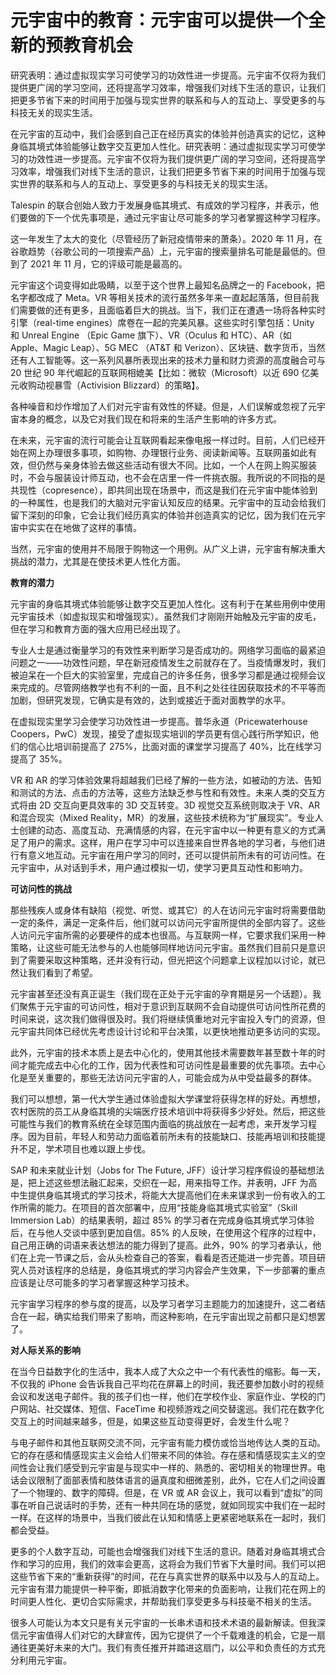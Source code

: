 # 元宇宙中的教育：元宇宙可以提供一个全新的预教育机会


研究表明：通过虚拟现实学习可使学习的功效性进一步提高。元宇宙不仅将为我们提供更广阔的学习空间，还将提高学习效率，增强我们对线下生活的意识，让我们把更多节省下来的时间用于加强与现实世界的联系和与人的互动上、享受更多的与科技无关的现实生活。

在元宇宙的互动中，我们会感到自己正在经历真实的体验并创造真实的记忆，这种身临其境式体验能够让数字交互更加人性化。研究表明：通过虚拟现实学习可使学习的功效性进一步提高。元宇宙不仅将为我们提供更广阔的学习空间，还将提高学习效率，增强我们对线下生活的意识，让我们把更多节省下来的时间用于加强与现实世界的联系和与人的互动上、享受更多的与科技无关的现实生活。

Talespin 的联合创始人致力于发展身临其境式、有成效的学习程序，并表示，他们要做的下一个优先事项是，通过元宇宙让尽可能多的学习者掌握这种学习程序。

这一年发生了太大的变化（尽管经历了新冠疫情带来的萧条）。2020 年 11 月，在谷歌趋势（谷歌公司的一项搜索产品）上，元宇宙的搜索量排名可能是最低的。但到了 2021 年 11 月，它的评级可能是最高的。

元宇宙这个词变得如此吸睛，以至于这个世界上最知名品牌之一的 Facebook，把名字都改成了 Meta。VR 等相关技术的流行虽然多年来一直起起落落，但目前我们需要做的还有更多，且面临着巨大的挑战。当下，我们正在遭遇一场将各种实时引擎（real-time engines）席卷在一起的完美风暴。这些实时引擎包括：Unity 和 Unreal Engine （Epic Game 旗下）、VR（Oculus 和 HTC）、AR（如 Apple、Magic Leap）、5G MEC （AT&T 和 Verizon）、区块链、数字货币，当然还有人工智能等。这一系列风暴所表现出来的技术力量和财力资源的高度融合可与 20 世纪 90 年代崛起的互联网相媲美【比如：微软（Microsoft）以近 690 亿美元收购动视暴雪（Activision Blizzard）的策略】。

各种噪音和炒作增加了人们对元宇宙有效性的怀疑。但是，人们误解或忽视了元宇宙本身的概念，以及它对我们现在和将来的生活产生影响的许多方式。

在未来，元宇宙的流行可能会让互联网看起来像电报一样过时。目前，人们已经开始在网上办理很多事项，如购物、办理银行业务、阅读新闻等。互联网虽如此有效，但仍然与亲身体验去做这些活动有很大不同。比如，一个人在网上购买服装时，不会与服装设计师互动，也不会在店里一件一件挑衣服。我所说的不同指的是共现性（copresence），即共同出现在场景中，而这是我们在元宇宙中能体验到的一种属性，也是我们的大脑对元宇宙认知反应的结果。元宇宙中的互动会给我们留下深刻的印象，它会让我们经历真实的体验并创造真实的记忆，因为我们在元宇宙中实实在在地做了这样的事情。

当然，元宇宙的使用并不局限于购物这一个用例。从广义上讲，元宇宙有解决重大挑战的潜力，尤其是在使技术更人性化方面。

**教育的潜力**

元宇宙的身临其境式体验能够让数字交互更加人性化。这有利于在某些用例中使用元宇宙技术（如虚拟现实和增强现实）。虽然我们才刚刚开始触及元宇宙的皮毛，但在学习和教育方面的强大应用已经出现了。

专业人士是通过衡量学习的有效性来判断学习是否成功的。网络学习面临的最紧迫问题之一——功效性问题，早在新冠疫情发生之前就存在了。当疫情爆发时，我们被迫呆在一个巨大的实验室里，完成自己的许多任务，很多学习都是通过视频会议来完成的。尽管网络教学也有不利的一面，且不利之处往往因获取技术的不平等而加剧，但研究发现，它确实是有效的，达到或接近于面对面教学的水平。

在虚拟现实里学习会使学习功效性进一步提高。普华永道（Pricewaterhouse Coopers，PwC）发现，接受了虚拟现实培训的学员更有信心践行所学知识，他们的信心比培训前提高了 275%，比面对面的课堂学习提高了 40%，比在线学习提高了 35%。

VR 和 AR 的学习体验效果将超越我们已经了解的一些方法，如被动的方法、告知和测试的方法、点击的方法等，这些方法缺乏参与性和有效性。未来人类的交互方式将由 2D 交互向更具效率的 3D 交互转变。3D 视觉交互系统则取决于 VR、AR 和混合现实（Mixed Reality，MR）的发展，这些技术统称为“扩展现实”。专业人士创建的动态、高度互动、充满情感的内容，在元宇宙中以一种更有意义的方式满足了用户的需求。这样，用户在学习中可以连接来自世界各地的学习者，与他们进行有意义地互动。元宇宙在用户学习的同时，还可以提供前所未有的可访问性。在元宇宙中，从对话到手术，用户通过模拟一切，使学习更具互动性和影响力。

**可访问性的挑战**

那些残疾人或身体有缺陷（视觉、听觉、或其它）的人在访问元宇宙时将需要借助一定的条件，满足一定条件后，他们就可以访问元宇宙所提供的全部内容了。这些人访问元宇宙所需的必要硬件的成本也很高。与互联网一样，它要求我们采用一种策略，让这些可能无法参与的人也能够同样地访问元宇宙。虽然我们目前只是意识到了需要采取这种策略，还并没有行动，但光把这个问题拿上议程加以讨论，就已然让我们看到了希望。

元宇宙甚至还没有真正诞生（我们现在正处于元宇宙的孕育期是另一个话题）。我们聚焦于元宇宙的可访问性，相对于意识到互联网不会自动提供可访问性所花费的时间来说，这次我们做得很及时。我们将继续慎重地对元宇宙投入专门的资源，但元宇宙共同体已经优先考虑设计讨论和平台决策，以更快地推动更多访问的实现。

此外，元宇宙的技术本质上是去中心化的，使用其他技术需要数年甚至数十年的时间才能完成去中心化的工作，因为代表性和可访问性是最重要的优先事项。去中心化是至关重要的，那些无法访问元宇宙的人，可能会成为从中受益最多的群体。

我们可以想想，第一代大学生通过体验虚拟大学课堂将获得怎样的好处。再想想，农村医院的员工从身临其境的尖端医疗技术培训中将获得多少好处。然后，把这些可能性与我们的教育系统在全球范围内面临的挑战放在一起考虑，来开发学习程序。因为目前，年轻人和劳动力面临着前所未有的技能缺口、技能再培训和技能提升不足，学术项目也难以跟上步伐。

SAP 和未来就业计划（Jobs for The Future, JFF）设计学习程序假设的基础想法是，把上述这些想法融汇起来，交织在一起，用来指导工作。并表明，JFF 为高中生提供身临其境式的学习技术，将能大大提高他们在未来谋求到一份有收入的工作所需的能力。在项目的首次部署中，应用“技能身临其境式实验室”（Skill Immersion Lab）的结果表明，超过 85% 的学习者在完成身临其境式学习体验后，在与他人交谈中感到更加自信。85% 的人反映，在使用这个程序的过程中，自己用正确的词语来表达想法的能力得到了提高。此外，90% 的学习者承认，他们在上完一节课之后，会从头检查自己的答案，看看是否还能进一步完善。项目研究人员对该程序的总结是，身临其境式的学习内容会产生效果，下一步部署的重点应该是让尽可能多的学习者掌握这种学习技术。

元宇宙学习程序的参与度的提高，以及学习者学习主题能力的加速提升，这二者结合在一起，确实给我们带来了影响，而这种影响，在元宇宙出现之前都只是幻想罢了。

**对人际关系的影响**

在当今日益数字化的生活中，我本人成了大众之中一个有代表性的缩影。每一天，不仅我的 iPhone 会告诉我自己平均花在屏幕上的时间，我还要参加数小时的视频会议和发送电子邮件。我的孩子们也一样，他们在学校作业、家庭作业、学校的门户网站、社交媒体、短信、FaceTime 和视频游戏之间交替逡巡。我们花在数字化交互上的时间越来越多，但是，如果这些互动变得更好，会发生什么呢？

与电子邮件和其他互联网交流不同，元宇宙有能力模仿或恰当地传达人类的互动。它的存在感和情感现实主义会给人们带来不同的体验。存在感和情感现实主义的空间性会让我们感受到元宇宙是与现实中一样的、熟悉的、密切相关的物理世界。电话会议限制了面部表情和肢体语言的逼真度和细微差别，此外，它在人们之间设置了一个物理的、数字的障碍。但是，在 VR 或 AR 会议上，我可以看到“虚拟”的同事在听自己说话时的手势，还有一种共同在场的感觉，就如同现实中我们在一起时一样。在这样的场景中，当我们彼此在认知和情感上更紧密地联系在一起时，我们都会受益。

更多的个人数字互动，可能也会增强我们对线下生活的意识。随着对身临其境式合作和学习的应用，我们的效率会更高，这将会为我们节省下大量时间。我们可以把这些节省下来的“重新获得”的时间，花在与真实世界的联系中以及与人的互动上。元宇宙有潜力能提供一种平衡，即抵消数字化带来的负面影响，让我们花在网上的时间更人性化、更切合实际需求，并帮助我们享受更多与科技毫不相关的生活。

很多人可能认为本文只是有关元宇宙的一长串术语和技术术语的最新解读。但我深信元宇宙值得人们对它的大肆宣传，因为它提供了一个千载难逢的机会，它是一扇通往更美好未来的大门。我们有责任推开并踏进这扇门，以公平和负责任的方式充分利用元宇宙。
